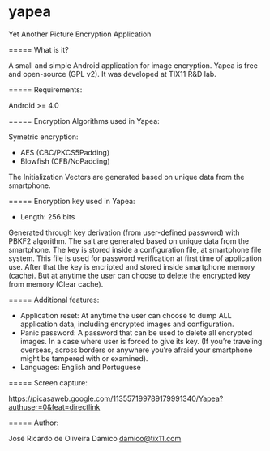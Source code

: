 yapea
=====

Yet Another Picture Encryption Application

=====
What is it? 

A small and simple Android application for image encryption. Yapea is free and open-source (GPL v2). It was developed at TIX11 R&D lab.

=====
Requirements:

Android >= 4.0

=====
Encryption Algorithms used in Yapea:

Symetric encryption:

- AES (CBC/PKCS5Padding)
- Blowfish (CFB/NoPadding)

The Initialization Vectors are generated based on unique data from the smartphone.

=====
Encryption key used in Yapea:

- Length: 256 bits

Generated through key derivation (from user-defined password) with PBKF2 algorithm. The salt are generated based on unique data from the smartphone.
The key is stored inside a configuration file, at smartphone file system. This file is used for password verification at first time of application use. After that the key is encripted and stored inside smartphone memory (cache). But at anytime the user can choose to delete the encrypted key from memory (Clear cache).

=====
Additional features:

- Application reset: At anytime the user can choose to dump ALL application data, including encrypted images and configuration.
- Panic password: A password that can be used to delete all encrypted images. In a case where user is forced to give its key. (If you’re traveling overseas, across borders or anywhere you’re afraid your smartphone might be tampered with or examined). 
- Languages: English and Portuguese

=====
Screen capture:

https://picasaweb.google.com/113557199789179991340/Yapea?authuser=0&feat=directlink

=====
Author:

José Ricardo de Oliveira Damico <damico@tix11.com>
